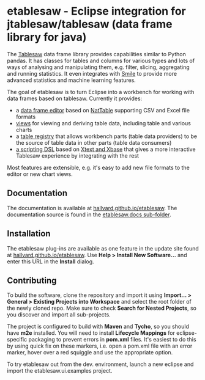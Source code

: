 # etablesaw - Eclipse integration for jtablesaw/tablesaw (data frame library for java)

The [Tablesaw](https://github.com/jtablesaw/tablesaw) data frame library provides capabilities similar to Python pandas. It has classes for tables and columns for various types and lots of ways of analysing and manipulating them, e.g. filter, slicing, aggregating and running statistics. It even integrates with [Smile](http://haifengl.github.io) to provide more advanced statistics and machine learning features.

The goal of etablesaw is to turn Eclipse into a workbench for working with data frames based on tablesaw. Currently it provides:

- a [data frame editor](etablesaw/etablesaw.docs/table-editor.md) based on [NatTable](https://www.eclipse.org/nattable/) supporting CSV and Excel file formats
- [views](etablesaw/etablesaw.docs/views.md) for viewing and deriving table data, including table and various charts
- a [table registry](etablesaw/etablesaw.docs/table-registry.md) that allows workbench parts (table data providers) to be the source of table data in other parts (table data consumers)
- [a scripting DSL](etablesaw/etablesaw.docs/xaw.md) based on [Xtext and Xbase](https://www.eclipse.org/Xtext/documentation/305_xbase.html) that gives a more interactive Tablesaw experience by integrating with the rest

Most features are extensible, e.g. it's easy to add new file formats to the editor or new chart views.

## Documentation

The documentation is available at [hallvard.github.io/etablesaw](https://hallvard.github.io/etablesaw). The documentation source is found in the [etablesaw.docs sub-folder](etablesaw/etablesaw.docs/README.md).

## Installation

The etablesaw plug-ins are available as one feature in the update site found at [hallvard.github.io/etablesaw](https://hallvard.github.io/etablesaw). Use **Help > Install New Software...** and enter this URL in the **Install** dialog.

## Contributing

To build the software, clone the repository and import it using **Import... > General > Existing Projects into Workspace** and select the root folder of the newly cloned repo. Make sure to check **Search for Nested Projects**, so you discover and import all sub-projects.

The project is configured to build with **Maven** and **Tycho**, so you should have **m2e** installed. You will need to install **Lifecycle Mappings** for eclipse-specific packaging to prevent errors in **pom.xml** files. It's easiest to do this by using quick fix on these markers, i.e. open a pom.xml file with an error marker, hover over a red squiggle and use the appropriate option.

To try etablesaw out from the dev. environment, launch a new eclipse and import the etablesaw.ui.examples project.
